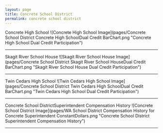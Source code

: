 ```yaml
---
layout: page
title: Concrete School District
permalink: concrete school district
---
```



Concrete High School
![Concrete High School Image](pages/Concrete School District Concrete High SchoolDual Credit BarChart.png "Concrete High School Dual Credit Participation")

___

Skagit River School House
![Skagit River School House Image](pages/Concrete School District Skagit River School HouseDual Credit BarChart.png "Skagit River School House Dual Credit Participation")

___

Twin Cedars High School
![Twin Cedars High School Image](pages/Concrete School District Twin Cedars High SchoolDual Credit BarChart.png "Twin Cedars High School Dual Credit Participation")

___

Concrete School DistrictSuperintendent Compensation History
![Concrete School District Image](pages/WA School District Compensation History for Concrete Superintendent ConstantDollars.png "Concrete School District Superintendent Compensation History")

___

